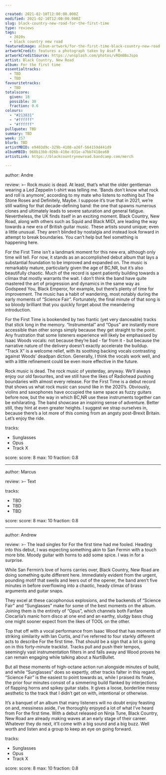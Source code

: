 ```yaml
---

created: 2021-02-10T12:00:00.000Z
modified: 2021-02-10T12:00:00.000Z
slug: black-country-new-road-for-the-first-time
type: reviews
tags:
  - 2020s
  - black country new road
featuredimage: album-artwork/for-the-first-time-black-country-new-road.jpg
artworkCredit: features a photograph taken by Asaf R.
artworkCreditSource: https://unsplash.com/photos/vRQmBBsJspo
artist: Black Country, New Road
album: For the first time
essentialtracks:
  - TBD
  - TBD
favouritetracks:
  - TBD
totalscore:
  given: 18
  possible: 30
  fraction: 0.6
colours:
  - "#213831"
  - "#ffffff"
  - "#ffffff"
pullquote: TBD
summary: TBD
week: 257
blurb: TBD
artistMBID: e9403d9c-329b-4108-a26f-564159d441d9
albumMBID: 968b13bb-026b-410e-831e-a7bb7418ea60
artistLink: https://blackcountrynewroad.bandcamp.com/merch

---
```


author: Andre

review: >-
  Rock music is dead. At least, that’s what the older gentleman wearing a Led Zeppelin t-shirt was telling me. ’Bands don’t know what rock and roll is anymore’, according to my mate who listens to nothing but The Stone Roses and Definitely, Maybe. I suppose it’s true that in 2021, we’re still waiting for that decade-defining band: the one that spawns numerous clones and ultimately leads to severe saturation and general fatigue. Nevertheless, the UK finds itself in an exciting moment. Black Country, New Road, along with others such as Squid and Black MIDI, are leading the way towards a new era of British guitar music. These artists sound unique; even a little unusual. They aren’t blinded by nostalgia and instead look forward in attempt to break boundaries. You can’t help but feel something is happening here.

  For the First Time isn’t a landmark moment for this new era, although only time will tell. For now, it stands as an accomplished debut album that lays a substantial foundation to be improved and expanded on. The music is remarkably mature, particularly given the age of BC,NR, but it’s also beautifully chaotic. Much of the record is spent patiently building towards a climax that mostly warrants the wait. I don’t think the band have quite mastered the art of progression and dynamics in the same way as Godspeed You, Black Emperor, for example, but there’s plenty of time for improvement. The music has a habit of wandering, most notably during the early moments of “Science Fair”. Fortunately, the final minute of that song is so bloody brilliant that you quickly forget about the meandering introduction.

  For the First Time is bookended by two frantic (yet very danceable) tracks that stick long in the memory. “Instrumental” and “Opus” are instantly more accessible than other songs simply because they get straight to the point. Any frustration that some listeners experience will likely be emphasised by Isaac Woods vocals: not because they’re bad - far from it - but because the narrative nature of the delivery doesn’t exactly accelerate the buildup. “Track X” is a welcome relief, with its soothing backing vocals contrasting against Woods’ deadpan diction. Generally, I think the vocals work well, and with a little refinement could be even more effective in the future.

  Rock music is dead. The rock music of yesterday, anyway. We’ll always enjoy our old favourites, and we still have the likes of Radiohead pushing boundaries with almost every release. For the First Time is a debut record that shows us what rock music can sound like in the 2020’s. Obviously, violins and saxophones have occupied the same space as fuzzy guitars before now, but the way in which BC,NR use these instruments together can be exhilarating. The band showcase an inspiring sense of adventure. Better still, they hint at even greater heights. I suggest we strap ourselves in, because there’s a lot more of this coming from an angsty post-Brexit Britain. Let’s enjoy the ride.

tracks:
  - Sunglasses
  - Opus
  - Track X

score:
  score: 8
  max: 10
  fraction: 0.8

---

author: Marcus

review: >-
  Text

tracks:
  - TBD
  - TBD
  - TBD

score:
  score: 8
  max: 10
  fraction: 0.8

---

author: Andrew

review: >-
  The lead singles for For the first time had me fooled. Heading into this debut, I was expecting something akin to San Fermin with a touch more bite. Moody guitar with horns to add some spice. I was in for a surprise.

  While San Fermin’s love of horns carries over, Black Country, New Road are doing something quite different here. Immediately evident from the urgent, pounding motif that swells and leers out of the opener, the band aren’t five minutes in before overflowing into a chaotic, heady climax of brass arguments and guitar snaps.

  They excel at these cacophonous explosions, and the backends of “Science Fair" and “Sunglasses” make for some of the best moments on the album. Joining them is the entirety of “Opus”, which channels both Fanfare Ciocarlia’s manic horn disco at one end and an earthy, sludgy bass chug one might sooner expect from the likes of TOOL on the other.

  Top that off with a vocal performance from Isaac Wood that has moments of striking similarity with Ian Curtis, and I’ve referred to four starkly different acts to describe For the first time. That should be a sign that a lot is going on in this forty-minute tracklist. Tracks pull and push their tempos, seemingly vast instrumentation filters in and falls away and Wood proves he can remain engaging while talking about a NurtiBullet.

  But all these moments of high-octane action run alongside minutes of build, and while “Sunglasses” does so expertly, other tracks falter in this regard. “Science Fair” is the easiest to point towards as, while I praised its finale, the prior four minutes consist of a simmering build flanked by interjections of flapping horns and spikey guitar stabs. It gives a loose, borderline messy aesthetic to the track that I didn’t get on with, intentional or otherwise.

  It’s a banquet of an album that many listeners will no doubt enjoy feasting on and, messiness aside, I’ve thoroughly enjoyed a lot of what I’ve heard from For the first time. With a debut released on Ninja Tune, Black Country, New Road are already making waves at an early stage of their career. Whatever they do next, it’ll come with a big sound and a big buzz. Well worth and listen and a group to keep an eye on going forward.

tracks:
  - Sunglasses
  - Opus
  - Track X

score:
  score: 8
  max: 10
  fraction: 0.8

